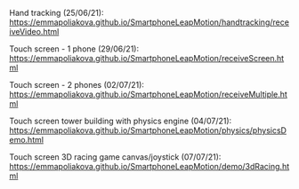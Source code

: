 Hand tracking (25/06/21): https://emmapoliakova.github.io/SmartphoneLeapMotion/handtracking/receiveVideo.html

Touch screen - 1 phone (29/06/21): https://emmapoliakova.github.io/SmartphoneLeapMotion/receiveScreen.html

Touch screen - 2 phones (02/07/21): https://emmapoliakova.github.io/SmartphoneLeapMotion/receiveMultiple.html

Touch screen tower building with physics engine (04/07/21): https://emmapoliakova.github.io/SmartphoneLeapMotion/physics/physicsDemo.html

Touch screen 3D racing game canvas/joystick (07/07/21): https://emmapoliakova.github.io/SmartphoneLeapMotion/demo/3dRacing.html
